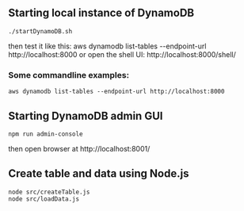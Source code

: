 ## Starting local instance of DynamoDB
    ./startDynamoDB.sh

then test it like this:
    aws dynamodb list-tables --endpoint-url http://localhost:8000
or open the shell UI:
    http://localhost:8000/shell/

### Some commandline examples:

    aws dynamodb list-tables --endpoint-url http://localhost:8000


## Starting DynamoDB admin GUI

    npm run admin-console
then open browser at http://localhost:8001/

## Create table and data using Node.js

    node src/createTable.js
    node src/loadData.js

